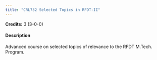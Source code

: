 ```yaml
---
title: "CRL732 Selected Topics in RFDT-II"
---
```

**Credits:** 3 (3-0-0)

#### Description
Advanced course on selected topics of relevance to the RFDT M.Tech. Program.